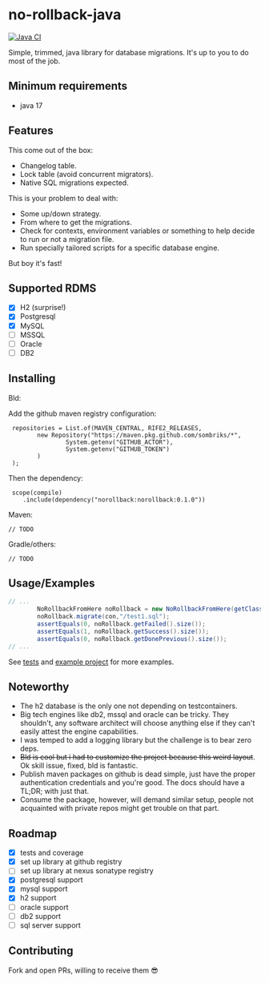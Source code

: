 # no-rollback-java

[![Java CI](https://github.com/sombriks/no-rollback-from-here/actions/workflows/java.yml/badge.svg)](https://github.com/sombriks/no-rollback-from-here/actions/workflows/java.yml)

Simple, trimmed, java library for database migrations. It's up to you to do most
of the job.

## Minimum requirements

- java 17

## Features

This come out of the box:

- Changelog table.
- Lock table (avoid concurrent migrators).
- Native SQL migrations expected.

This is your problem to deal with:

- Some up/down strategy.
- From where to get the migrations.
- Check for contexts, environment variables or something to help decide to run
  or not a migration file.
- Run specially tailored scripts for a specific database engine.

But boy it's fast!

## Supported RDMS

- [X] H2 (surprise!)
- [X] Postgresql
- [X] MySQL
- [ ] MSSQL 
- [ ] Oracle
- [ ] DB2

## Installing

Bld:

Add the github maven registry configuration:

     repositories = List.of(MAVEN_CENTRAL, RIFE2_RELEASES,
            new Repository("https://maven.pkg.github.com/sombriks/*",
                    System.getenv("GITHUB_ACTOR"),
                    System.getenv("GITHUB_TOKEN")
            )
     );

Then the dependency:

     scope(compile)
        .include(dependency("norollback:norollback:0.1.0"))

Maven:

    // TODO

Gradle/others:

    // TODO

## Usage/Examples

```java
// ...
        NoRollbackFromHere noRollback = new NoRollbackFromHere(getClass());
        noRollback.migrate(con,"/test1.sql");
        assertEquals(0, noRollback.getFailed().size());
        assertEquals(1, noRollback.getSuccess().size());
        assertEquals(0, noRollback.getDonePrevious().size());
// ...
```

See [tests][tests] and [example project][example] for more examples.

## Noteworthy

- The h2 database is the only one not depending on testcontainers.
- Big tech engines like db2, mssql and oracle can be tricky. They shouldn't, any
  software architect will choose anything else if they can't easily attest the
  engine capabilities.
- I was temped to add a logging library but the challenge is to bear zero deps.
- ~~Bld is cool but i had to customize the project because this weird layout~~.
  Ok skill issue, fixed, bld is fantastic.
- Publish maven packages on github is dead simple, just have the proper
  authentication credentials and you're good. The docs should have a TL;DR; with
  just that.
- Consume the package, however, will demand similar setup, people not acquainted
  with private repos might get trouble on that part.

## Roadmap

- [X] tests and coverage
- [X] set up library at github registry
- [ ] set up library at nexus sonatype registry
- [X] postgresql support
- [X] mysql support
- [X] h2 support
- [ ] oracle support
- [ ] db2 support
- [ ] sql server support

## Contributing

Fork and open PRs, willing to receive them :sunglasses:

[tests]: ./src/test/java/norollback/NoRollbackTest.java
[example]: ../examples/mytodolist-java/README.md
